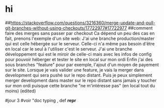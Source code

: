 # hi
##https://stackoverflow.com/questions/3216360/merge-update-and-pull-git-branches-without-using-checkouts/17722977#17722977 
##comment faire des merges sans passer par checkout
Ca dépend un peu des cas en fait, prenons l'exemple d'un site web:
J'ai une branche production/master qui est celle hébergée sur le serveur. Celle-ci n'a même pas besoin d'être en local car le seul à l'utiliser c'est le serveur.
J'ai une branche développement qui est le miroir de celle-ci mais avec les infos de config pour pouvoir héberger et tester le site en local sur mon ordi
Enfin j'ai des sous branches "feature" pour par exemple, l'ajout d'un moyen de payement sur le site.
Lorsque je vais valider une feature, je vais la merger dans development qui sera pushé sur le repo distant. Puis je peux simplement merger development dans master sur le repo distant sans jamais y toucher sur mon ordi puisque cette branche "ne m'intéresse pas" (en local tout du moins) (edited) 

#jour 3 
#voir "doc typing , def __repr__
